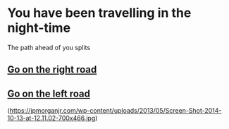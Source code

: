 # You have been travelling in the night-time 

The path ahead of you splits
## [Go on the right road](rightroad.md)
## [Go on the left road](left-road.md)
(https://jpmorganjr.com/wp-content/uploads/2013/05/Screen-Shot-2014-10-13-at-12.11.02-700x466.jpg)